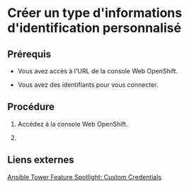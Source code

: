 # Créer un type d'informations d'identification personnalisé

## Prérequis
* Vous avez accès à l'URL de la console Web OpenShift.

* Vous avez des identifiants pour vous connecter.

## Procédure
1. Accédez à la console Web OpenShift.

2. 


## Liens externes
[Ansible Tower Feature Spotlight: Custom Credentials](https://www.ansible.com/blog/ansible-tower-feature-spotlight-custom-credentials)